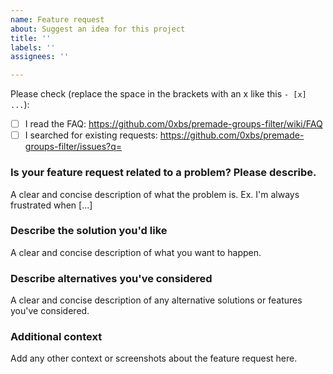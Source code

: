 ```yaml
---
name: Feature request
about: Suggest an idea for this project
title: ''
labels: ''
assignees: ''

---
```


Please check (replace the space in the brackets with an x like this `- [x] ...`):
- [ ]  I read the FAQ:  https://github.com/0xbs/premade-groups-filter/wiki/FAQ
- [ ]  I searched for existing requests:  https://github.com/0xbs/premade-groups-filter/issues?q=

### Is your feature request related to a problem? Please describe.
A clear and concise description of what the problem is. Ex. I'm always frustrated when [...]

### Describe the solution you'd like
A clear and concise description of what you want to happen.

### Describe alternatives you've considered
A clear and concise description of any alternative solutions or features you've considered.

### Additional context
Add any other context or screenshots about the feature request here.
